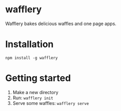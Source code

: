 wafflery
========

Wafflery bakes delicious waffles and one page apps.

# Installation
`npm install -g wafflery`

# Getting started
1. Make a new directory
2. Run: `wafflery init`
3. Serve some waffles: `wafflery serve`
